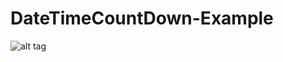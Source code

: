 # DateTimeCountDown-Example

![alt tag](http://www.mediafire.com/view/8t6yea5f86y5ksr/ezgif.com-gif-maker.gif)
